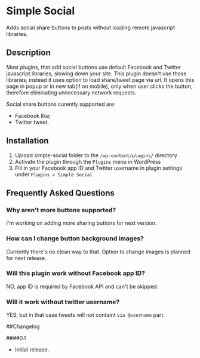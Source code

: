 # Simple Social

Adds social share buttons to posts without loading remote javascript libraries.

## Description

Most plugins, that add social buttons use default Facebook and Twitter javascript libraries, slowing down your site. This plugin doesn't use those libraries, instead it uses option to load share/tweet page via url. It opens this page in popup or in new tab(if on mobile), only when user clicks the button, therefore eliminating unnecessary network requests.

Social share buttons curently supported are:

* Facebook like;
* Twitter tweet.

## Installation

1. Upload simple-social folder to the `/wp-content/plugins/` directory
2. Activate the plugin through the `Plugins` menu in WordPress
3. Fill in your Facebook app ID and Twitter username in plugin settings under `Plugins > Simple Social`

## Frequently Asked Questions

### Why aren't more buttons supported?

I'm working on adding more sharing buttons for next version.

### How can I change button background images?

Currently there's no clean way to that. Option to change images is planned for next release.

### Will this plugin work without Facebook app ID?

NO, app ID is required by Facebook API and can't be skipped.

### Will it work without twitter username?

YES, but in that case tweets will not containt `via @username` part.

##Changelog

####0.1

* Initial release.